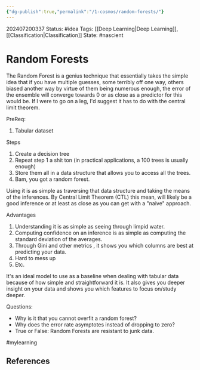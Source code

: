 ```yaml
---
{"dg-publish":true,"permalink":"/1-cosmos/random-forests/"}
---
```


202407200337
Status: #idea
Tags: [[Deep Learning\|Deep Learning]], [[Classification\|Classification]]
State: #nascient
# Random Forests
The Random Forest is a genius technique that essentially takes the simple idea that if you have multiple guesses, some terribly off one way, others biased another way by virtue of them being numerous enough, the error of the ensemble will converge towards 0 or as close as a predictor for this would be. If I were to go on a leg, I'd suggest it has to do with the central limit theorem.

PreReq: 
1. Tabular dataset

Steps
1. Create a decision tree
2. Repeat step 1 a shit ton (in practical applications, a 100 trees is usually enough)
3. Store them all in a data structure that allows you to access all the trees.
4. Bam, you got a random forest.

Using it is as simple as traversing that data structure and taking the means of the inferences. By Central Limit Theorem (CTL) this mean, will likely be a good inference or at least as close as you can get with a "naive" approach.

Advantages
1. Understanding it is as simple as seeing through limpid water.
2. Computing confidence on an inference is as simple as computing the standard deviation of the averages.
3. Through Gini and other metrics , it shows you which columns are best at predicting your data.
4. Hard to mess up
5. Etc.

It's an ideal model to use as a baseline when dealing with tabular data because of how simple and straightforward it is. It also gives you deeper insight on your data and shows you which features to focus on/study deeper.

Questions:
- Why is it that you cannot overfit a random forest?
- Why does the error rate asymptotes instead of dropping to zero?
- True or False: Random Forests are resistant to junk data.



#mylearning



## References
